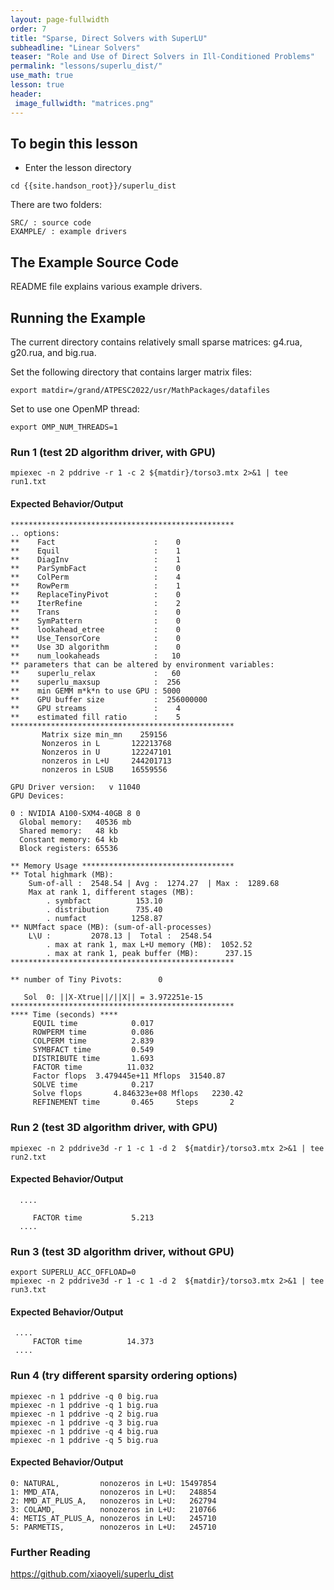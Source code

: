 ```yaml
---
layout: page-fullwidth
order: 7
title: "Sparse, Direct Solvers with SuperLU"
subheadline: "Linear Solvers"
teaser: "Role and Use of Direct Solvers in Ill-Conditioned Problems"
permalink: "lessons/superlu_dist/"
use_math: true
lesson: true
header:
 image_fullwidth: "matrices.png"
---
```


## To begin this lesson

- Enter the lesson directory
```
cd {{site.handson_root}}/superlu_dist
```

There are two folders:
```
SRC/ : source code
EXAMPLE/ : example drivers

```

## The Example Source Code

README file explains various example drivers.

## Running the Example

The current directory contains relatively small sparse matrices: g4.rua, g20.rua, and big.rua.

Set the following directory that contains larger matrix files:
```
export matdir=/grand/ATPESC2022/usr/MathPackages/datafiles
```

Set to use one OpenMP thread:
```
export OMP_NUM_THREADS=1
```

### Run 1 (test 2D algorithm driver, with GPU)
```
mpiexec -n 2 pddrive -r 1 -c 2 ${matdir}/torso3.mtx 2>&1 | tee run1.txt
```

#### Expected Behavior/Output
```
**************************************************
.. options:
**    Fact                      :    0
**    Equil                     :    1
**    DiagInv                   :    1
**    ParSymbFact               :    0
**    ColPerm                   :    4
**    RowPerm                   :    1
**    ReplaceTinyPivot          :    0
**    IterRefine                :    2
**    Trans                     :    0
**    SymPattern                :    0
**    lookahead_etree           :    0
**    Use_TensorCore            :    0
**    Use 3D algorithm          :    0
**    num_lookaheads            :   10
** parameters that can be altered by environment variables:
**    superlu_relax             :   60
**    superlu_maxsup            :  256
**    min GEMM m*k*n to use GPU : 5000
**    GPU buffer size           :  256000000
**    GPU streams               :    4
**    estimated fill ratio      :    5
**************************************************
       Matrix size min_mn    259156
       Nonzeros in L       122213768
       Nonzeros in U       122247101
       nonzeros in L+U     244201713
       nonzeros in LSUB    16559556

GPU Driver version:   v 11040
GPU Devices:

0 : NVIDIA A100-SXM4-40GB 8 0
  Global memory:   40536 mb
  Shared memory:   48 kb
  Constant memory: 64 kb
  Block registers: 65536
	
** Memory Usage **********************************
** Total highmark (MB):
    Sum-of-all :  2548.54 | Avg :  1274.27  | Max :  1289.68
    Max at rank 1, different stages (MB):
        . symbfact          153.10
        . distribution      735.40
      	. numfact          1258.87
** NUMfact space (MB): (sum-of-all-processes)
    L\U :         2078.13 |  Total :  2548.54
    	. max at rank 1, max L+U memory (MB):  1052.52
        . max at rank 1, peak buffer (MB):      237.15
**************************************************

** number of Tiny Pivots:        0

   Sol  0: ||X-Xtrue||/||X|| = 3.972251e-15
**************************************************
**** Time (seconds) ****
     EQUIL time            0.017
     ROWPERM time          0.086
     COLPERM time          2.839
     SYMBFACT time         0.549
     DISTRIBUTE time       1.693
     FACTOR time          11.032
     Factor flops  3.479445e+11	Mflops	31540.87
     SOLVE time            0.217
     Solve flops	   4.846323e+08	Mflops	 2230.42
     REFINEMENT time       0.465	 Steps       2
```

### Run 2 (test 3D algorithm driver, with GPU)
```
mpiexec -n 2 pddrive3d -r 1 -c 1 -d 2  ${matdir}/torso3.mtx 2>&1 | tee run2.txt
```

#### Expected Behavior/Output
```
  ....

     FACTOR time           5.213
  ....
```

### Run 3 (test 3D algorithm driver, without GPU)
```
export SUPERLU_ACC_OFFLOAD=0
mpiexec -n 2 pddrive3d -r 1 -c 1 -d 2  ${matdir}/torso3.mtx 2>&1 | tee run3.txt
```

#### Expected Behavior/Output
```
 ....
     FACTOR time          14.373
 ....
```

### Run 4 (try different sparsity ordering options)
```
mpiexec -n 1 pddrive -q 0 big.rua
mpiexec -n 1 pddrive -q 1 big.rua
mpiexec -n 1 pddrive -q 2 big.rua
mpiexec -n 1 pddrive -q 3 big.rua
mpiexec -n 1 pddrive -q 4 big.rua
mpiexec -n 1 pddrive -q 5 big.rua
```
#### Expected Behavior/Output
```
0: NATURAL,         nonozeros in L+U: 15497854
1: MMD_ATA,         nonozeros in L+U:   248854
2: MMD_AT_PLUS_A,   nonozeros in L+U:   262794
3: COLAMD,          nonozeros in L+U:   210766
4: METIS_AT_PLUS_A, nonozeros in L+U:   245710
5: PARMETIS,        nonozeros in L+U:   245710
```

### Further Reading

https://github.com/xiaoyeli/superlu_dist
